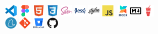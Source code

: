 <div>
   <img src="https://github.com/devicons/devicon/blob/master/icons/vscode/vscode-original.svg" title="VS Code" **alt="VS Code" width="36" height="36"/>&nbsp;
   <img src="https://github.com/devicons/devicon/blob/master/icons/figma/figma-original.svg" title="Figma" **alt="Figma" width="36" height="36"/>&nbsp;
   <img src="https://github.com/devicons/devicon/blob/master/icons/html5/html5-original.svg" title="HTML5" alt="HTML" width="36" height="36"/>&nbsp;
   <img src="https://github.com/devicons/devicon/blob/master/icons/css3/css3-original.svg"  title="CSS3" alt="CSS" width="36" height="36"/>&nbsp;
   <img src="https://github.com/devicons/devicon/blob/master/icons/sass/sass-original.svg" title="SCSS / Sass" **alt="SCSS / Sass" width="36" height="36"/>&nbsp;
   <img src="https://github.com/devicons/devicon/blob/master/icons/less/less-plain-wordmark.svg" title="LESS" **alt="LESS" width="36" height="36"/>&nbsp;
   <img src="https://github.com/devicons/devicon/blob/master/icons/stylus/stylus-original.svg" title="Stylus" **alt="Stylus" width="36" height="36"/>&nbsp;
   <img src="https://github.com/devicons/devicon/blob/master/icons/javascript/javascript-original.svg" title="JavaScript" alt="JavaScript" width="36" height="36"/>&nbsp;&nbsp;
   <img src="https://github.com/devicons/devicon/blob/master/icons/modx/modx-original-wordmark.svg" title="MODX Revo" **alt="MODX Revo" width="36" height="36"/>
   <img src="https://github.com/devicons/devicon/blob/master/icons/markdown/markdown-original.svg" title="Markdown" alt="Markdown" width="36" height="36"/>
   <img src="https://github.com/devicons/devicon/blob/master/icons/gulp/gulp-plain.svg" title="Gulp" **alt="Gulp" width="36" height="36"/>
   <img src="https://github.com/devicons/devicon/blob/master/icons/yarn/yarn-original.svg" title="Yarn" **alt="Yarn" width="36" height="36"/>&nbsp;
   <img src="https://github.com/devicons/devicon/blob/master/icons/git/git-original.svg" title="Git" **alt="Git" width="36" height="36"/>&nbsp;
   <img src="https://github.com/devicons/devicon/blob/master/icons/bitbucket/bitbucket-original-wordmark.svg" title="BitBucket" **alt="BitBucket" width="36" height="36"/>&nbsp;
   <img src="https://github.com/devicons/devicon/blob/master/icons/github/github-original.svg" title="GitHub" **alt="GitHub" width="36" height="36"/>
</div>
